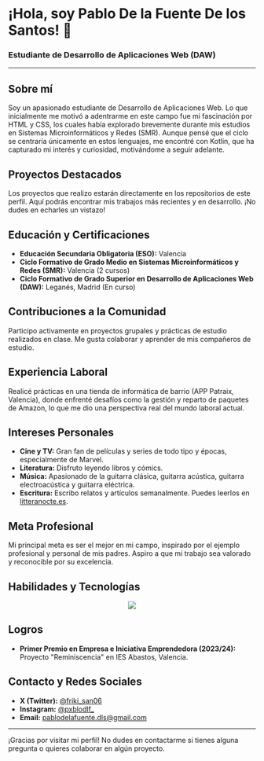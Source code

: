 # ¡Hola, soy Pablo De la Fuente De los Santos! 👋

### Estudiante de Desarrollo de Aplicaciones Web (DAW)

---

## Sobre mí

Soy un apasionado estudiante de Desarrollo de Aplicaciones Web. Lo que inicialmente me motivó a adentrarme en este campo fue mi fascinación por HTML y CSS, los cuales había explorado brevemente durante mis estudios en Sistemas Microinformáticos y Redes (SMR). Aunque pensé que el ciclo se centraría únicamente en estos lenguajes, me encontré con Kotlin, que ha capturado mi interés y curiosidad, motivándome a seguir adelante.

## Proyectos Destacados

Los proyectos que realizo estarán directamente en los repositorios de este perfil. Aquí podrás encontrar mis trabajos más recientes y en desarrollo. ¡No dudes en echarles un vistazo!

## Educación y Certificaciones

- **Educación Secundaria Obligatoria (ESO):** Valencia
- **Ciclo Formativo de Grado Medio en Sistemas Microinformáticos y Redes (SMR):** Valencia (2 cursos)
- **Ciclo Formativo de Grado Superior en Desarrollo de Aplicaciones Web (DAW):** Leganés, Madrid (En curso)

## Contribuciones a la Comunidad

Participo activamente en proyectos grupales y prácticas de estudio realizados en clase. Me gusta colaborar y aprender de mis compañeros de estudio.

## Experiencia Laboral

Realicé prácticas en una tienda de informática de barrio (APP Patraix, Valencia), donde enfrenté desafíos como la gestión y reparto de paquetes de Amazon, lo que me dio una perspectiva real del mundo laboral actual.

## Intereses Personales

- **Cine y TV:** Gran fan de películas y series de todo tipo y épocas, especialmente de Marvel.
- **Literatura:** Disfruto leyendo libros y cómics.
- **Música:** Apasionado de la guitarra clásica, guitarra acústica, guitarra electroacústica y guitarra eléctrica.
- **Escritura:** Escribo relatos y artículos semanalmente. Puedes leerlos en [litteranocte.es](https://litteranocte.es).

## Meta Profesional

Mi principal meta es ser el mejor en mi campo, inspirado por el ejemplo profesional y personal de mis padres. Aspiro a que mi trabajo sea valorado y reconocible por su excelencia.

## Habilidades y Tecnologías

<p align="center">
  <a href="https://skillicons.dev">
    <img src="https://skillicons.dev/icons?i=ubuntu,debian,kali,linux,mint,bash,windows,powershell,idea,kotlin,java,docker,maven,gradle,mysql,vacio,vacio,vacio,sqlite,sublime,wordpress,vscode,html,css,js,git,github," />
  </a>
</p>

## Logros

- **Primer Premio en Empresa e Iniciativa Emprendedora (2023/24):** Proyecto "Reminiscencia" en IES Abastos, Valencia.

## Contacto y Redes Sociales

- **X (Twitter):** [@friki_san06](https://x.com/friki_san06)
- **Instagram:** [@pxblodlf_](https://www.instagram.com/pxblodlf_/)
- **Email:** pablodelafuente.dls@gmail.com

----------------------------------------------------------------------

¡Gracias por visitar mi perfil! No dudes en contactarme si tienes alguna pregunta o quieres colaborar en algún proyecto.
